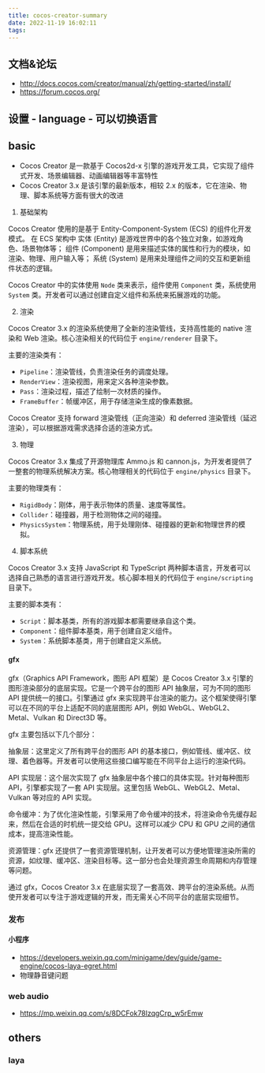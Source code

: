 ```yaml
---
title: cocos-creator-summary
date: 2022-11-19 16:02:11
tags:
---
```

## 文档&论坛
- http://docs.cocos.com/creator/manual/zh/getting-started/install/
- https://forum.cocos.org/

## 设置 - language - 可以切换语言


## basic 
- Cocos Creator 是一款基于 Cocos2d-x 引擎的游戏开发工具，它实现了组件式开发、场景编辑器、动画编辑器等丰富特性
- Cocos Creator 3.x 是该引擎的最新版本，相较 2.x 的版本，它在渲染、物理、脚本系统等方面有很大的改进

1. 基础架构

Cocos Creator 使用的是基于 Entity-Component-System (ECS) 的组件化开发模式。
在 ECS 架构中
实体 (Entity) 是游戏世界中的各个独立对象，如游戏角色、场景物体等；
组件 (Component) 是用来描述实体的属性和行为的模块，如渲染、物理、用户输入等；
系统 (System) 是用来处理组件之间的交互和更新组件状态的逻辑。

Cocos Creator 中的实体使用 `Node` 类来表示，组件使用 `Component` 类，系统使用 `System` 类。开发者可以通过创建自定义组件和系统来拓展游戏的功能。

2. 渲染

Cocos Creator 3.x 的渲染系统使用了全新的渲染管线，支持高性能的 native 渲染和 Web 渲染。核心渲染相关的代码位于 `engine/renderer` 目录下。

主要的渲染类有：

- `Pipeline`：渲染管线，负责渲染任务的调度处理。
- `RenderView`：渲染视图，用来定义各种渲染参数。
- `Pass`：渲染过程，描述了绘制一次材质的操作。
- `FrameBuffer`：帧缓冲区，用于存储渲染生成的像素数据。

Cocos Creator 支持 forward 渲染管线（正向渲染）和 deferred 渲染管线（延迟渲染），可以根据游戏需求选择合适的渲染方式。

3. 物理

Cocos Creator 3.x 集成了开源物理库 Ammo.js 和 cannon.js，为开发者提供了一整套的物理系统解决方案。核心物理相关的代码位于 `engine/physics` 目录下。

主要的物理类有：

- `RigidBody`：刚体，用于表示物体的质量、速度等属性。
- `Collider`：碰撞器，用于检测物体之间的碰撞。
- `PhysicsSystem`：物理系统，用于处理刚体、碰撞器的更新和物理世界的模拟。

4. 脚本系统

Cocos Creator 3.x 支持 JavaScript 和 TypeScript 两种脚本语言，开发者可以选择自己熟悉的语言进行游戏开发。核心脚本相关的代码位于 `engine/scripting` 目录下。

主要的脚本类有：

- `Script`：脚本基类，所有的游戏脚本都需要继承自这个类。
- `Component`：组件脚本基类，用于创建自定义组件。
- `System`：系统脚本基类，用于创建自定义系统。

#### gfx
gfx（Graphics API Framework，图形 API 框架）是 Cocos Creator 3.x 引擎的图形渲染部分的底层实现。它是一个跨平台的图形 API 抽象层，可为不同的图形 API 提供统一的接口。引擎通过 gfx 来实现跨平台渲染的能力。这个框架使得引擎可以在不同的平台上适配不同的底层图形 API，例如 WebGL、WebGL2、Metal、Vulkan 和 Direct3D 等。

gfx 主要包括以下几个部分：

抽象层：这里定义了所有跨平台的图形 API 的基本接口，例如管线、缓冲区、纹理、着色器等。开发者可以使用这些接口编写能在不同平台上运行的渲染代码。

API 实现层：这个层次实现了 gfx 抽象层中各个接口的具体实现。针对每种图形 API，引擎都实现了一套 API 实现层。这里包括 WebGL、WebGL2、Metal、Vulkan 等对应的 API 实现。

命令缓冲：为了优化渲染性能，引擎采用了命令缓冲的技术，将渲染命令先缓存起来，然后在合适的时机统一提交给 GPU。这样可以减少 CPU 和 GPU 之间的通信成本，提高渲染性能。

资源管理：gfx 还提供了一套资源管理机制，让开发者可以方便地管理渲染所需的资源，如纹理、缓冲区、渲染目标等。这一部分也会处理资源生命周期和内存管理等问题。

通过 gfx，Cocos Creator 3.x 在底层实现了一套高效、跨平台的渲染系统。从而使开发者可以专注于游戏逻辑的开发，而无需关心不同平台的底层实现细节。


### 发布

#### 小程序
- https://developers.weixin.qq.com/minigame/dev/guide/game-engine/cocos-laya-egret.html
- 物理静音键问题

### web audio
- https://mp.weixin.qq.com/s/8DCFok78lzqgCrp_w5rEmw

## others
### laya
